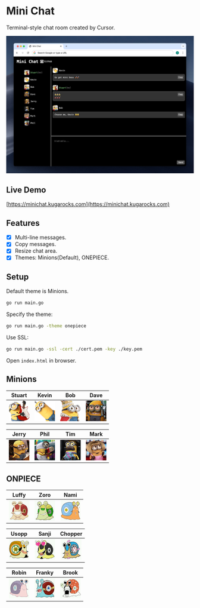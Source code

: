 Mini Chat
=========

Terminal-style chat room created by Cursor.

![Demo](img/minions/cover.jpg)

Live Demo
---------

[https://minichat.kugarocks.com](https://minichat.kugarocks.com)

Features
--------

- [x] Multi-line messages.
- [x] Copy messages.
- [x] Resize chat area.
- [x] Themes: Minions(Default), ONEPIECE.

Setup
-----

Default theme is Minions.

```bash
go run main.go
```

Specify the theme:

```bash
go run main.go -theme onepiece
```

Use SSL:

```bash
go run main.go -ssl -cert ./cert.pem -key ./key.pem
```

Open `index.html` in browser.

Minions
--------

| Stuart                         | Kevin                         | Bob                         | Dave                         |
|:------------------------------:|:-----------------------------:|:---------------------------:|:----------------------------:|
| ![Stuart](img/minions/stuart.jpg) | ![Kevin](img/minions/kevin.jpg) | ![Bob](img/minions/bob.jpg) | ![Dave](img/minions/dave.jpg) |

| Jerry                         | Phil                         | Tim                         | Mark                         |
|:-----------------------------:|:----------------------------:|:---------------------------:|:----------------------------:|
| ![Jerry](img/minions/jerry.jpg) | ![Phil](img/minions/phil.jpg) | ![Tim](img/minions/tim.jpg) | ![Mark](img/minions/mark.jpg) |

ONPIECE
---------

| Luffy                         | Zoro                         | Nami                         |
|:-----------------------------:|:----------------------------:|:----------------------------:|
| ![Luffy](img/onepiece/luffy.jpg) | ![Zoro](img/onepiece/zoro.jpg) | ![Nami](img/onepiece/nami.jpg) |

| Usopp                         | Sanji                          | Chopper                            |
|:-----------------------------:|:------------------------------:|:----------------------------------:|
| ![Usopp](img/onepiece/usopp.jpg) | ![Sanji](img/onepiece/sanji.jpg) | ![Chopper](img/onepiece/chopper.jpg) |

| Robin                         | Franky                           | Brook                          |
|:-----------------------------:|:--------------------------------:|:------------------------------:|
| ![Robin](img/onepiece/robin.jpg) | ![Franky](img/onepiece/franky.jpg) | ![Brook](img/onepiece/brook.jpg) |
